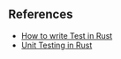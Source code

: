 


## References
* [How to write Test in Rust](https://doc.rust-lang.org/book/ch11-01-writing-tests.html)
* [Unit Testing in Rust](https://doc.rust-lang.org/stable/rust-by-example/testing/unit_testing.html)